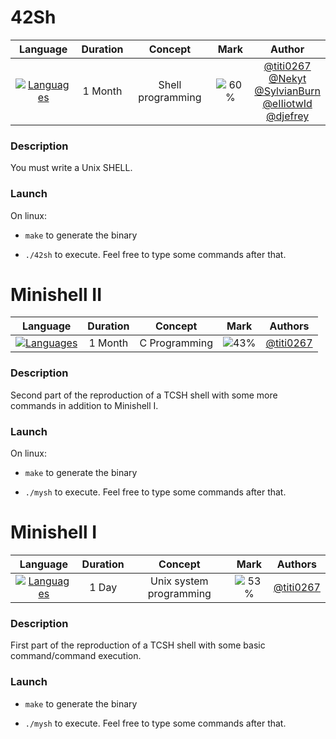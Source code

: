 # 42Sh

|                              Language                               | Duration |      Concept      |                Mark                 |                                                                                                              Author                                                                                                              |
| :-----------------------------------------------------------------: | :------: | :---------------: | :---------------------------------: | :------------------------------------------------------------------------------------------------------------------------------------------------------------------------------------------------------------------------------: |
| [![Languages](https://skillicons.dev/icons?i=c)](https://c.org/en/) | 1 Month  | Shell programming | ![60%](https://progress-bar.dev/60) | [@titi0267](https://github.com/titi0267) <br> [@Nekyt](https://github.com/Nekyt) <br> [@SylvianBurn](https://github.com/SylvianBurn) <br> [@eIIiotwId](https://github.com/eIIiotwId) <br> [@djefrey](https://github.com/djefrey) |

### Description

You must write a Unix SHELL.

### Launch

On linux:

- `make` to generate the binary

- `./42sh` to execute. Feel free to type some commands after that.

# Minishell II

|                              Language                               | Duration |    Concept    |                Mark                 |                 Authors                  |
| :-----------------------------------------------------------------: | :------: | :-----------: | :---------------------------------: | :--------------------------------------: |
| [![Languages](https://skillicons.dev/icons?i=c)](https://c.org/en/) | 1 Month  | C Programming | ![43%](https://progress-bar.dev/43) | [@titi0267](https://github.com/titi0267) |

### Description

Second part of the reproduction of a TCSH shell with some more commands in addition to Minishell I.

### Launch

On linux:

- `make` to generate the binary

- `./mysh` to execute. Feel free to type some commands after that.

# Minishell I

|                              Language                               | Duration |         Concept         |                Mark                 |                 Authors                  |
| :-----------------------------------------------------------------: | :------: | :---------------------: | :---------------------------------: | :--------------------------------------: |
| [![Languages](https://skillicons.dev/icons?i=c)](https://c.org/en/) |  1 Day   | Unix system programming | ![53%](https://progress-bar.dev/53) | [@titi0267](https://github.com/titi0267) |

### Description

First part of the reproduction of a TCSH shell with some basic command/command execution.

### Launch

- `make` to generate the binary

- `./mysh` to execute. Feel free to type some commands after that.
